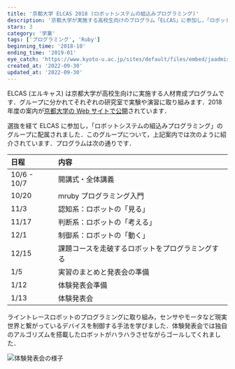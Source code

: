 ```yaml
---
title: '京都大学 ELCAS 2018 (ロボットシステムの組込みプログラミング)'
description: '京都大学が実施する高校生向けのプログラム「ELCAS」に参加し，「ロボットシステムの組込みプログラミング」の実習に取り組みました．'
stars: 3
category: '学業'
tags: ['プログラミング', 'Ruby']
beginning_time: '2018-10'
ending_time: '2019-01'
eye_catch: 'https://www.kyoto-u.ac.jp/sites/default/files/embed/jaadmissionsevents_newsdepartmentkodai-renkei-nyushi-centernews2018images180704_1elcas-flyer_web.jpg'
created_at: '2022-09-30'
updated_at: '2022-09-30'
---
```


ELCAS (エルキャス) は京都大学が高校生向けに実施する人材育成プログラムです．グループに分かれてそれぞれの研究室で実験や演習に取り組みます．2018 年度の案内が[京都大学の Web サイトで公開](https://www.kyoto-u.ac.jp/sites/default/files/embed/jaadmissionsevents_newsdepartmentkodai-renkei-nyushi-centernews2018documents180704_1pamph_2018s.pdf)されています．

選抜を経て ELCAS に参加し，「ロボットシステムの組込みプログラミング」のグループに配属されました．このグループについて，上記案内では次のように紹介されています．プログラムは次の通りです．

| 日程        | 内容                                             |
| :---------- | :----------------------------------------------- |
| 10/6 - 10/7 | 開講式・全体講義                                 |
| 10/20       | mruby プログラミング入門                         |
| 11/3        | 認知系：ロボットの「見る」                       |
| 11/17       | 判断系：ロボットの「考える」                     |
| 12/1        | 制御系：ロボットの「動く」                       |
| 12/15       | 課題コースを走破するロボットをプログラミングする |
| 1/5         | 実習のまとめと発表会の準備                       |
| 1/12        | 体験発表会準備                                   |
| 1/13        | 体験発表会                                       |

ライントレースロボットのプログラミングに取り組み，センサやモータなど現実世界と繋がっているデバイスを制御する手法を学びました．体験発表会では独自のアルゴリズムを搭載したロボットがハラハラさせながらゴールしてくれました．

![体験発表会の様子](https://www.kyoto-u.ac.jp/sites/default/files/embed/jaadmissionsevents_newsdepartmentkodai-renkei-nyushi-centernews2018images190113_204.jpg)
